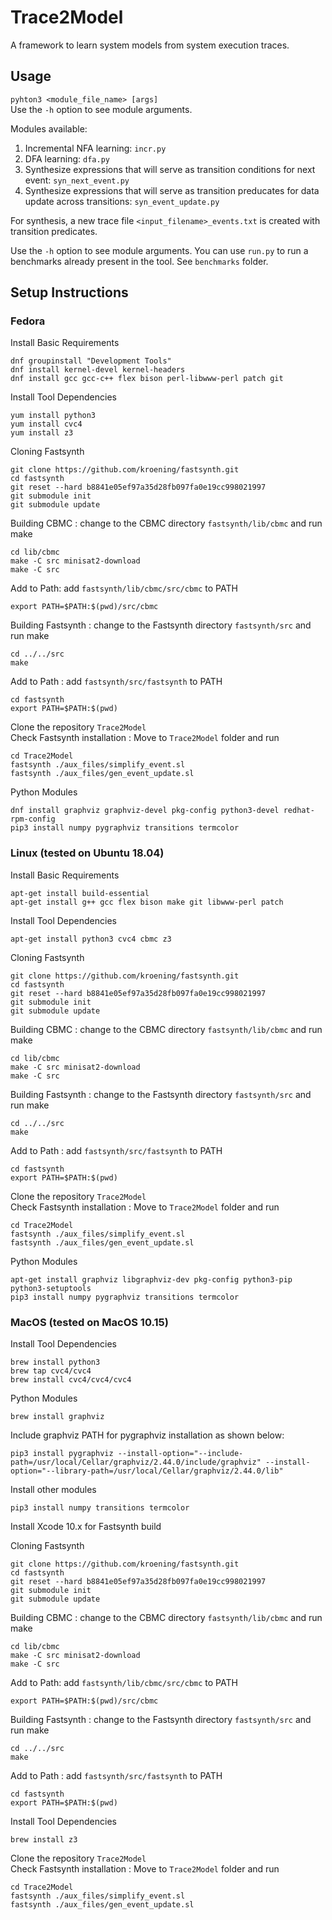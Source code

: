 # Trace2Model
A framework to learn system models from system execution traces.

## Usage
`pyhton3 <module_file_name> [args]`<br/>
Use the `-h` option to see module arguments.

Modules available:
1. Incremental NFA learning: `incr.py`
2. DFA learning: `dfa.py`
3. Synthesize expressions that will serve as transition conditions for next event: `syn_next_event.py`
4. Synthesize expressions that will serve as transition preducates for data update across transitions: `syn_event_update.py`

For synthesis, a new trace file `<input_filename>_events.txt` is created with transition predicates.

Use the `-h` option to see module arguments. You can use `run.py` to run a benchmarks already present in the tool. See `benchmarks` folder.

## Setup Instructions

### Fedora

Install Basic Requirements

~~~
dnf groupinstall "Development Tools"
dnf install kernel-devel kernel-headers
dnf install gcc gcc-c++ flex bison perl-libwww-perl patch git
~~~

Install Tool Dependencies
~~~
yum install python3
yum install cvc4
yum install z3
~~~

Cloning Fastsynth
~~~
git clone https://github.com/kroening/fastsynth.git
cd fastsynth
git reset --hard b8841e05ef97a35d28fb097fa0e19cc998021997
git submodule init
git submodule update
~~~

Building CBMC : change to the CBMC directory `fastsynth/lib/cbmc` and run make
~~~
cd lib/cbmc
make -C src minisat2-download
make -C src
~~~

Add to Path: add `fastsynth/lib/cbmc/src/cbmc` to PATH
~~~
export PATH=$PATH:$(pwd)/src/cbmc
~~~

Building Fastsynth : change to the Fastsynth directory `fastsynth/src` and run make
~~~
cd ../../src
make
~~~

Add to Path : add `fastsynth/src/fastsynth` to PATH
~~~
cd fastsynth
export PATH=$PATH:$(pwd)
~~~

Clone the repository `Trace2Model`<br/>
Check Fastsynth installation : Move to `Trace2Model` folder and run
~~~
cd Trace2Model
fastsynth ./aux_files/simplify_event.sl
fastsynth ./aux_files/gen_event_update.sl
~~~

Python Modules
~~~
dnf install graphviz graphviz-devel pkg-config python3-devel redhat-rpm-config
pip3 install numpy pygraphviz transitions termcolor
~~~


### Linux (tested on Ubuntu 18.04)

Install Basic Requirements
~~~
apt-get install build-essential
apt-get install g++ gcc flex bison make git libwww-perl patch
~~~

Install Tool Dependencies
~~~
apt-get install python3 cvc4 cbmc z3
~~~

Cloning Fastsynth
~~~
git clone https://github.com/kroening/fastsynth.git
cd fastsynth
git reset --hard b8841e05ef97a35d28fb097fa0e19cc998021997
git submodule init
git submodule update
~~~

Building CBMC : change to the CBMC directory `fastsynth/lib/cbmc` and run make
~~~
cd lib/cbmc
make -C src minisat2-download
make -C src
~~~

Building Fastsynth : change to the Fastsynth directory `fastsynth/src` and run make
~~~
cd ../../src
make
~~~

Add to Path : add `fastsynth/src/fastsynth` to PATH
~~~
cd fastsynth
export PATH=$PATH:$(pwd)
~~~

Clone the repository `Trace2Model`<br/>
Check Fastsynth installation : Move to `Trace2Model` folder and run
~~~
cd Trace2Model
fastsynth ./aux_files/simplify_event.sl
fastsynth ./aux_files/gen_event_update.sl
~~~

Python Modules
~~~
apt-get install graphviz libgraphviz-dev pkg-config python3-pip python3-setuptools
pip3 install numpy pygraphviz transitions termcolor
~~~


### MacOS (tested on MacOS 10.15)

Install Tool Dependencies
~~~
brew install python3
brew tap cvc4/cvc4
brew install cvc4/cvc4/cvc4
~~~

Python Modules
~~~
brew install graphviz
~~~
Include graphviz PATH for pygraphviz installation as shown below:
~~~
pip3 install pygraphviz --install-option="--include-path=/usr/local/Cellar/graphviz/2.44.0/include/graphviz" --install-option="--library-path=/usr/local/Cellar/graphviz/2.44.0/lib"
~~~
Install other modules
~~~
pip3 install numpy transitions termcolor
~~~

Install Xcode 10.x for Fastsynth build

Cloning Fastsynth
~~~
git clone https://github.com/kroening/fastsynth.git
cd fastsynth
git reset --hard b8841e05ef97a35d28fb097fa0e19cc998021997
git submodule init
git submodule update
~~~

Building CBMC : change to the CBMC directory `fastsynth/lib/cbmc` and run make
~~~
cd lib/cbmc
make -C src minisat2-download
make -C src
~~~

Add to Path: add `fastsynth/lib/cbmc/src/cbmc` to PATH
~~~
export PATH=$PATH:$(pwd)/src/cbmc
~~~

Building Fastsynth : change to the Fastsynth directory `fastsynth/src` and run make
~~~
cd ../../src
make
~~~

Add to Path : add `fastsynth/src/fastsynth` to PATH
~~~
cd fastsynth
export PATH=$PATH:$(pwd)
~~~

Install Tool Dependencies
~~~
brew install z3
~~~

Clone the repository `Trace2Model`<br/>
Check Fastsynth installation : Move to `Trace2Model` folder and run
~~~
cd Trace2Model
fastsynth ./aux_files/simplify_event.sl
fastsynth ./aux_files/gen_event_update.sl
~~~

